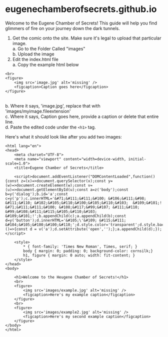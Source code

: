 # eugenechamberofsecrets.github.io

Welcome to the Eugene Chamber of Secrets! This guide will help you find glimmers of fire on your journey down the dark tunnels.

1. Get the comic onto the site. Make sure it's legal to upload that particular image.
<br>a. Go to the Folder Called "images"
<br>b. Upload the image
2. Edit the index.html file
<br>a. Copy the example html below
```
<br>
<figure>
    <img src='image.jpg' alt='missing' />
    <figcaption>Caption goes here</figcaption>
</figure>
```
<br>b. Where it says, 'image.jpg', replace that with 'images/myimage.fileextension'
<br>c. Where it says, Caption goes here, provide a caption or delete that entire line.
<br>d. Paste the edited code under the `<h1>` tag.

Here's what it should look like after you add two images:
```
<html lang="en">
<head>
    <meta charset="UTF-8">
    <meta name="viewport" content="width=device-width, initial-scale=1.0">
    <title>Eugene Chamber of Secrets</title>

    <script>document.addEventListener("DOMContentLoaded",function(){const z=(x)=>document.querySelector(x);const y=(w)=>document.createElement(w);const v=(u)=>document.getElementById(u);const a=z('body');const b=y('dialog');b.id='a';const c=y('p');c.innerHTML='&#71;&#111;&#111;&#100; &#106;&#111;&#98; &#111;&#110; &#102;&#105;&#110;&#100;&#105;&#110;&#103; 	&#109;&#101;! &#71;&#111;&#111;&#100; &#108;&#117;&#99;&#107; &#111;&#110; &#99;&#108;&#111;&#115;&#105;&#110;&#103; &#109;&#101;!';b.appendChild(c);a.appendChild(b);const d=y('button');d.innerHTML='&#105;\'&#109; &#115;&#111; &#104;&#105;&#100;&#100;&#110;';d.style.color='transparent';d.style.backgroundColor='transparent';d.style.border='none';d.onclick=()=>{const d = v('a');d.setAttribute('open','');};a.appendChild(d);});</script>
    
    <style>
        * { font-family: 'Times New Roman', Times, serif; }
        body { margin: 0; padding: 0; background-color: cornsilk;}
        h1, figure { margin: 0 auto; width: fit-content; }
    </style>
</head>
<body>

    <h1>Welcome to the Heugene Chamber of Secrets!</h1>
    <br>
    <figure>
        <img src='images/example.jpg' alt='missing' />
        <figcaption>Here's my example caption</figcaption>
    </figure>
    <br>
    <figure>
        <img src='images/example2.jpg' alt='missing' />
        <figcaption>Here's my second example caption</figcaption>
    </figure>
</body>
</html>
```
